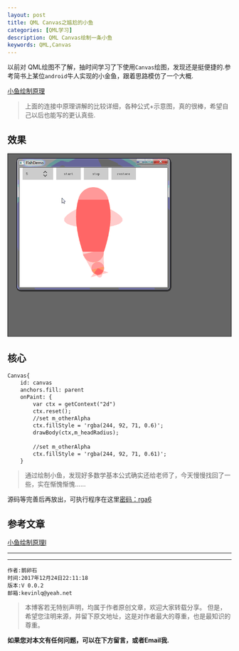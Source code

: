 ```yaml
---
layout: post
title: QML Canvas之尴尬的小鱼
categories: [QML学习]
description: QML Canvas绘制一条小鱼
keywords: QML,Canvas
---
```


以前对 QML绘图不了解，抽时间学习了下使用`Canvas`绘图，发现还是挺便捷的.参考简书上某位`android`牛人实现的小金鱼，跟着思路模仿了一个大概.

[小鱼绘制原理](https://www.jianshu.com/p/3dd3d1524851)

>上面的连接中原理讲解的比较详细，各种公式+示意图，真的很棒，希望自己以后也能写的更认真些.

## 效果

![](/res/img/blog/QML-learn/Canvas/canvas_fish.gif)

## 核心
```
Canvas{
    id: canvas
    anchors.fill: parent
    onPaint: {
        var ctx = getContext("2d")
        ctx.reset();
        //set m_otherAlpha
        ctx.fillStyle = 'rgba(244, 92, 71, 0.6)';
        drawBody(ctx,m_headRadius);

        //set m_otherAlpha
        ctx.fillStyle = 'rgba(244, 92, 71, 0.61)';
    }
```

>通过绘制小鱼，发现好多数学基本公式确实还给老师了，今天慢慢找回了一些，实在惭愧惭愧......

源码等完善后再放出，可执行程序在这里[密码：rga6](https://pan.baidu.com/s/1nvpCptR)



## 参考文章

[小鱼绘制原理l](https://www.jianshu.com/p/3dd3d1524851)

---

******

    作者:鹅卵石
    时间:2017年12月24日22:11:18
    版本:V 0.0.2
    邮箱:kevinlq@yeah.net

<!-- more -->

>本博客若无特别声明，均属于作者原创文章，欢迎大家转载分享。
但是，希望您注明来源，并留下原文地址，这是对作者最大的尊重，也是最知识的尊重。

**如果您对本文有任何问题，可以在下方留言，或者Email我.**

